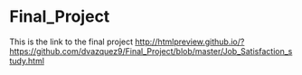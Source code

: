 # Final_Project

This is the link to the final project http://htmlpreview.github.io/?https://github.com/dvazquez9/Final_Project/blob/master/Job_Satisfaction_study.html
